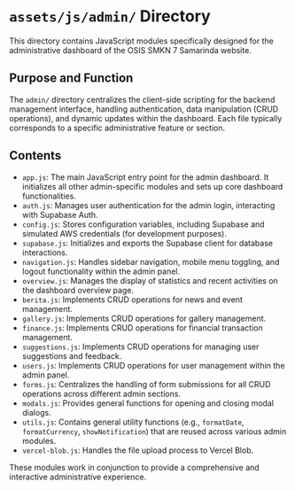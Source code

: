 # `assets/js/admin/` Directory

This directory contains JavaScript modules specifically designed for the administrative dashboard of the OSIS SMKN 7 Samarinda website.

## Purpose and Function

The `admin/` directory centralizes the client-side scripting for the backend management interface, handling authentication, data manipulation (CRUD operations), and dynamic updates within the dashboard. Each file typically corresponds to a specific administrative feature or section.

## Contents

-   `app.js`: The main JavaScript entry point for the admin dashboard. It initializes all other admin-specific modules and sets up core dashboard functionalities.
-   `auth.js`: Manages user authentication for the admin login, interacting with Supabase Auth.
-   `config.js`: Stores configuration variables, including Supabase and simulated AWS credentials (for development purposes).
-   `supabase.js`: Initializes and exports the Supabase client for database interactions.
-   `navigation.js`: Handles sidebar navigation, mobile menu toggling, and logout functionality within the admin panel.
-   `overview.js`: Manages the display of statistics and recent activities on the dashboard overview page.
-   `berita.js`: Implements CRUD operations for news and event management.
-   `gallery.js`: Implements CRUD operations for gallery management.
-   `finance.js`: Implements CRUD operations for financial transaction management.
-   `suggestions.js`: Implements CRUD operations for managing user suggestions and feedback.
-   `users.js`: Implements CRUD operations for user management within the admin panel.
-   `forms.js`: Centralizes the handling of form submissions for all CRUD operations across different admin sections.
-   `modals.js`: Provides general functions for opening and closing modal dialogs.
-   `utils.js`: Contains general utility functions (e.g., `formatDate`, `formatCurrency`, `showNotification`) that are reused across various admin modules.
-   `vercel-blob.js`: Handles the file upload process to Vercel Blob.

These modules work in conjunction to provide a comprehensive and interactive administrative experience.